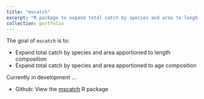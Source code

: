 ```yaml
---
title: "mscatch"
excerpt: "R package to expand total catch by species and area to lengh and age comps<br/><img src='/images/mscatch-250px.png'>"
collection: portfolio
---
```


The goal of `mscatch` is to:

* Expand total catch by species and area apportioned to length composition
* Expand total catch by species and area apportioned to age composition

Currently in development ...

* Github: View the [mscatch](https://github.com/NOAA-EDAB/mscatch?tab=readme-ov-file#mscatch-) R package